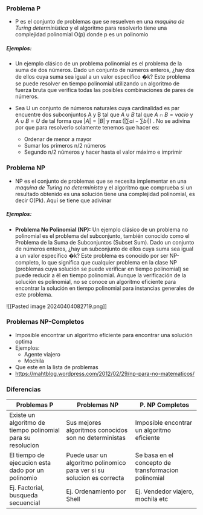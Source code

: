 ### Problema P

- P es el conjunto de problemas que se resuelven en una *maquina de Turing determinística* y el algoritmo para resolverlo tiene una complejidad polinomial O(p) donde p es un polinomio 

##### Ejemplos:

- Un ejemplo clásico de un problema polinomial es el problema de la suma de dos números. Dado un conjunto de números enteros, ¿hay dos de ellos cuya suma sea igual a un valor específico �k? Este problema se puede resolver en tiempo polinomial utilizando un algoritmo de fuerza bruta que verifica todas las posibles combinaciones de pares de números.

- Sea U un conjunto de números naturales cuya cardinalidad es par encuentre dos subconjuntos A y B tal que $A\cup B$ tal que $A\cap B= vacio$ y $A\cup B=U$ de tal forma que $|A| = |B|$ y $\max (|\sum ai - \sum bi |)$ . No se adivina por que para resolverlo solamente tenemos que hacer es:
	- Ordenar de menor a mayor
	- Sumar los primeros n/2 números
	- Segundo n/2 números y hacer hasta el valor máximo e imprimir 

### Problema NP

- NP es el conjunto de problemas que se necesita implementar en una *maquina de Turing no determinista* y el algoritmo que comprueba si un resultado obtenido es una solución tiene una complejidad polinomial, es decir O(Pk). Aquí se tiene que adivinar

##### Ejemplos:

- **Problema No Polinomial (NP):** Un ejemplo clásico de un problema no polinomial es el problema del subconjunto, también conocido como el Problema de la Suma de Subconjuntos (Subset Sum). Dado un conjunto de números enteros, ¿hay un subconjunto de ellos cuya suma sea igual a un valor específico �k? Este problema es conocido por ser NP-completo, lo que significa que cualquier problema en la clase NP (problemas cuya solución se puede verificar en tiempo polinomial) se puede reducir a él en tiempo polinomial. Aunque la verificación de la solución es polinomial, no se conoce un algoritmo eficiente para encontrar la solución en tiempo polinomial para instancias generales de este problema.

![[Pasted image 20240404082719.png]]
### Problemas NP-Completos

- Imposible encontrar un algoritmo eficiente para encontrar una solución optima
- Ejemplos:
	- Agente viajero
	- Mochila
- Que este en la lista de problemas
- https://mahtblog.wordpress.com/2012/02/29/np-para-no-matematicos/
### Diferencias

| Problemas P                                                 | Problemas NP                                                           | P. NP Completos                                     |
| ----------------------------------------------------------- | ---------------------------------------------------------------------- | --------------------------------------------------- |
| Existe un algoritmo de tiempo polinomial para su resolucion | Sus mejores algoritmos conocidos son no deterministas                  | Imposible encontrar un algoritmo eficiente          |
| El tiempo de ejecucion esta dado por un polinomio           | Puede usar un algoritmo polinomico para ver si su solucion es correcta | Se basa en el concepto de transformacion polinomial |
| Ej. Factorial, busqueda secuencial                          | Ej. Ordenamiento por Shell                                             | Ej. Vendedor viajero, mochila etc                   |
